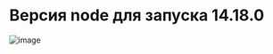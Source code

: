 # Версия node для запуска 14.18.0

![image](https://github.com/MarkonioHub/volvo-geely/assets/113459391/037f6a2b-992c-44f9-a4ca-e40ab2b5bf75)
